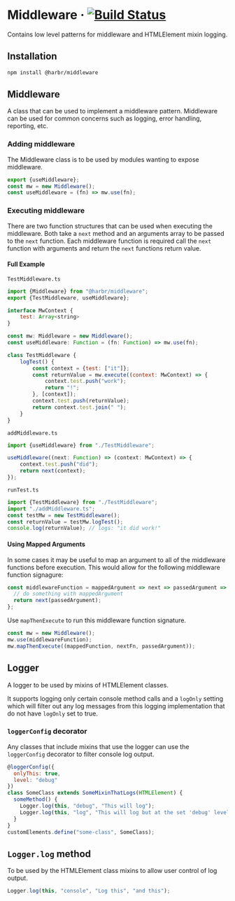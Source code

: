 # Middleware &middot; [![Build Status](https://travis-ci.com/jhorback/harbor-utils.svg?branch=packages/Middleware)](https://travis-ci.com/jhorback/harbor-utils)

Contains low level patterns for middleware and HTMLElement mixin logging.

## Installation
```sh
npm install @harbr/middleware
```


## Middleware
A class that can be used to implement a middleware pattern.
Middleware can be used for common concerns such as logging, error handling, reporting, etc.

### Adding middleware
The Middleware class is to be used by modules wanting to expose middleware.
```js
export {useMiddleware};
const mw = new Middleware();
const useMiddleware = (fn) => mw.use(fn);
```

### Executing middleware
There are two function structures that can be used when executing the middleware.
Both take a `next` method and an arguments array to be passed to the `next` function.
Each middleware function is required call the `next` function with
arguments and return the `next` functions return value.

#### Full Example
`TestMiddleware.ts`
```js
import {Middleware} from "@harbr/middleware";
export {TestMiddleware, useMiddleware};

interface MwContext {
    test: Array<string>
}

const mw: Middleware = new Middleware();
const useMiddleware: Function = (fn: Function) => mw.use(fn);

class TestMiddleware {
    logTest() {
        const context = {test: ["it"]};
        const returnValue = mw.execute((context: MwContext) => {
            context.test.push("work");
            return "!";
        }, [context]);
        context.test.push(returnValue);
        return context.test.join(" ");
    }
}

```
`addMiddleware.ts`
```js
import {useMiddleware} from "./TestMiddleware";

useMiddleware((next: Function) => (context: MwContext) => {
    context.test.push("did");
    return next(context);
});

```
`runTest.ts`
```js
import {TestMiddleware} from "./TestMiddleware";
import "./addMiddleware.ts";
const testMw = new TestMiddleware();
const returnValue = testMw.logTest();
console.log(returnValue); // logs: "it did work!"
```

#### Using Mapped Arguments
In some cases it may be useful to map an argument to all of the middleware functions before execution.
This would allow for the following middleware function signagure:
```js
const middlewareFunction = mappedArgument => next => passedArgument => {
  // do something with mappedArgument
  return next(passedArgument);
};
```
Use `mapThenExecute` to run this middleware function signature.
```js
const mw = new Middleware();
mw.use(middlewareFunction);
mw.mapThenExecute((mappedFunction, nextFn, passedArgument));
```


## Logger

A logger to be used by mixins of HTMLElement classes.

It supports logging only certain console method calls and a `logOnly` setting which will filter
out any log messages from this logging implementation that do not have `logOnly` set to true.

### `loggerConfig` decorator
Any classes that include mixins that use the logger can use the `loggerConfig` decorator to filter console log output.
```js
@loggerConfig({
  onlyThis: true,
  level: "debug"
})
class SomeClass extends SomeMixinThatLogs(HTMLElement) {
  someMethod() {
    Logger.log(this, "debug", "This will log");
    Logger.log(this, "log", "This will log but at the set 'debug' level.");
  }
}
customElements.define("some-class", SomeClass);
```


## `Logger.log` method
To be used by the HTMLElement class mixins to allow user control of log output.
```js
Logger.log(this, "console", "Log this", "and this");
```